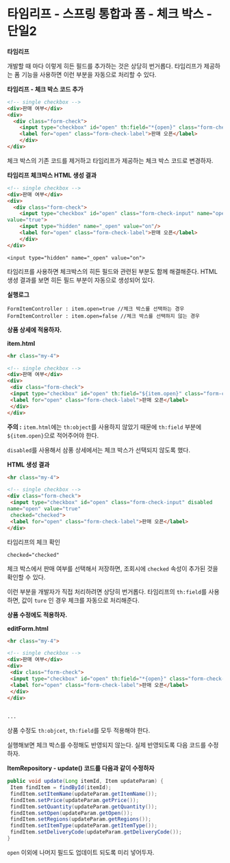 # 타임리프 - 스프링 통합과 폼 - 체크 박스 - 단일2

**타임리프**

개발할 때 마다 이렇게 히든 필드를 추가하는 것은 상당히 번거롭다. 타임리프가 제공하는 폼 기능을 사용하면 이런 부분을 자동으로 처리할 수 있다.



**타임리프 - 체크 박스 코드 추가**

```html
<!-- single checkbox -->
<div>판매 여부</div>
<div>
  <div class="form-check">
 	<input type="checkbox" id="open" th:field="*{open}" class="form-check-input">
 	<label for="open" class="form-check-label">판매 오픈</label>
 	</div>
</div>
```

체크 박스의 기존 코드를 제거하고 타임리프가 제공하는 체크 박스 코드로 변경하자.



**타임리프 체크박스 HTML 생성 결과**

```html
<!-- single checkbox -->
<div>판매 여부</div>
<div>
  <div class="form-check">
 	<input type="checkbox" id="open" class="form-check-input" name="open"
value="true">
 	<input type="hidden" name="_open" value="on"/>
 	<label for="open" class="form-check-label">판매 오픈</label>
 	</div>
</div>
```

`<input type="hidden" name="_open" value="on">`

타임리프를 사용하면 체크박스의 히든 필드와 관련된 부분도 함께 해결해준다. HTML 생셩 결과를 보면 히든 필드 부분이 자동으로 생성되어 있다.



**실행로그**

```
FormItemController : item.open=true //체크 박스를 선택하는 경우
FormItemController : item.open=false //체크 박스를 선택하지 않는 경우
```



**상품 상세에 적용하자.**

**item.html**

```html
<hr class="my-4">

<!-- single checkbox -->
<div>판매 여부</div>
<div>
 <div class="form-check">
 <input type="checkbox" id="open" th:field="${item.open}" class="form-check-input" disabled>
 <label for="open" class="form-check-label">판매 오픈</label>
 </div>
</div>
```

**주의 :** `item.html`에는 `th:object`를 사용하지 않았기 때문에 `th:field` 부분에 `${item.open}`으로 적어주어야 한다.

`disabled`를 사용해서 삼풍 상세에서는 체크 박스가 선택되지 않도록 했다.



**HTML 생성 결과**

```html
<hr class="my-4">

<!-- single checkbox -->
<div class="form-check">
 <input type="checkbox" id="open" class="form-check-input" disabled
name="open" value="true"
 checked="checked">
 <label for="open" class="form-check-label">판매 오픈</label>
</div>
```

타임리프의 체크 확인

`checked="checked"`

체크 박스에서 판매 여부를 선택해서 저장하면, 조회시에 `checked` 속성이 추가된 것을 확인할 수 있다.

이런 부분을 개발자가 직접 처리하려면 상당히 번거롭다. 타임리프의 `th:field`를 사용하면, 값이 `ture` 인 경우 체크를 자동으로 처리해준다.



**상품 수정에도 적용하자.**

**editForm.html**

```html
<hr class="my-4">

<!-- single checkbox -->
<div>판매 여부</div>
<div>
 <div class="form-check">
 <input type="checkbox" id="open" th:field="*{open}" class="form-check-input">
 <label for="open" class="form-check-label">판매 오픈</label>
 </div>
</div>
 

...
```

상품 수정도 `th:objcet`, `th:field`를 모두 적용해야 한다.

실행해보면 체크 박스를 수정해도 반영되지 않는다. 실제 반영되도록 다음 코드를 수정하자.



**ItemRepository - update() 코드를 다음과 같이 수정하자**

```java
public void update(Long itemId, Item updateParam) {
 Item findItem = findById(itemId);
 findItem.setItemName(updateParam.getItemName());
 findItem.setPrice(updateParam.getPrice());
 findItem.setQuantity(updateParam.getQuantity());
 findItem.setOpen(updateParam.getOpen());
 findItem.setRegions(updateParam.getRegions());
 findItem.setItemType(updateParam.getItemType());
 findItem.setDeliveryCode(updateParam.getDeliveryCode());
}
```

`open` 이외에 나머지 필드도 업데이트 되도록 미리 넣어두자.

